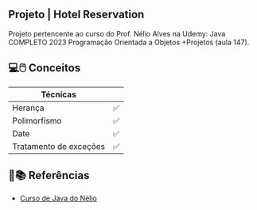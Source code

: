 ## Projeto | Hotel Reservation
Projeto pertencente ao curso do Prof. Nélio Alves na Udemy: Java COMPLETO 2023 Programação Orientada a Objetos +Projetos (aula 147).

## 💻🖱️ Conceitos
| Técnicas |  |
|-------|----------|
Herança | ✅
Polimorfismo | ✅
Date | ✅
Tratamento de exceções | ✅

## 📑📚 Referências
- [Curso de Java do Nélio](https://www.udemy.com/course/java-curso-completo/)

